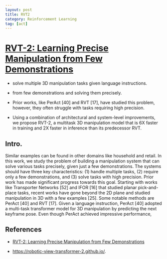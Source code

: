 ```yaml
---
layout: post
title: RVT2
category: Reinforcement Learning
tag: [act]
---
```


# [RVT-2: Learning Precise Manipulation from Few Demonstrations](https://arxiv.org/pdf/2406.08545)


- solve multiple 3D manipulation tasks given language instructions. 

- from few demonstrations and solving them precisely. 

- Prior works, like PerAct [40] and RVT [17], have studied this problem, however, they often struggle with tasks requiring high precision.

- Using a combination of architectural and system-level improvements, we propose RVT-2, a multitask 3D manipulation model that is 6X faster in training and 2X faster in inference than its predecessor RVT. 


## Intro.
Similar examples can be found
in other domains like household and retail. In this work, we
study the problem of building a manipulation system that can
solve various tasks precisely, given just a few demonstrations.
The systems should have three key characteristics: (1) handle
multiple tasks, (2) require only a few demonstrations, and (3)
solve tasks with high precision.
Prior work has made significant progress towards this
goal. Starting with works like Transporter Networks [52] and
IFOR [16] that studied planar pick-and-place tasks, recent
works have gone beyond the 2D plane and studied manipulation in 3D with a few examples [25]. Some notable
methods are PerAct [40] and RVT [17]. Given a language
instruction, PerAct [40] adopted a multi-task transformer
model for 3D manipulation by predicting the next keyframe
pose. Even though PerAct achieved impressive performance,
## References

- [RVT-2: Learning Precise Manipulation from Few Demonstrations](https://arxiv.org/pdf/2406.08545)

- https://robotic-view-transformer-2.github.io/.